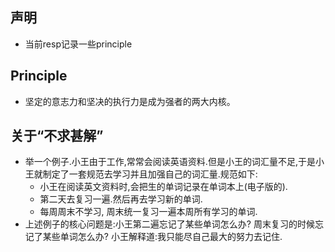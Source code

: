 ## 声明
* 当前resp记录一些principle

## Principle
* 坚定的意志力和坚决的执行力是成为强者的两大内核。
   
   
## 关于“不求甚解”
 * 举一个例子.小王由于工作,常常会阅读英语资料.但是小王的词汇量不足,于是小王就制定了一套规范去学习并且加强自己的词汇量.规范如下:
     * 小王在阅读英文资料时,会把生的单词记录在单词本上(电子版的).
     * 第二天去复习一遍.然后再去学习新的单词.
     * 每周周末不学习, 周末统一复习一遍本周所有学习的单词.
 * 上述例子的核心问题是:小王第二遍忘记了某些单词怎么办? 周末复习的时候忘记了某些单词怎么办? 小王解释道:我只能尽自己最大的努力去记住.
